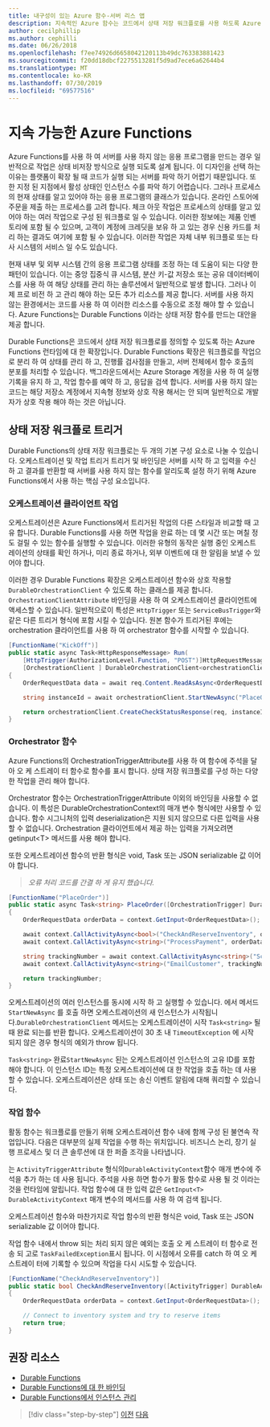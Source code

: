 ```yaml
---
title: 내구성이 있는 Azure 함수-서버 리스 앱
description: 지속적인 Azure 함수는 코드에서 상태 저장 워크플로를 사용 하도록 Azure Functions 런타임을 확장 합니다.
author: cecilphillip
ms.author: cephilli
ms.date: 06/26/2018
ms.openlocfilehash: f7ee74926d6658042120113b49dc763383881423
ms.sourcegitcommit: f20dd18dbcf2275513281f5d9ad7ece6a62644b4
ms.translationtype: MT
ms.contentlocale: ko-KR
ms.lasthandoff: 07/30/2019
ms.locfileid: "69577516"
---
```

# <a name="durable-azure-functions"></a>지속 가능한 Azure Functions

Azure Functions를 사용 하 여 서버를 사용 하지 않는 응용 프로그램을 만드는 경우 일반적으로 작업은 상태 비저장 방식으로 실행 되도록 설계 됩니다. 이 디자인을 선택 하는 이유는 플랫폼이 확장 될 때 코드가 실행 되는 서버를 파악 하기 어렵기 때문입니다. 또한 지정 된 지점에서 활성 상태인 인스턴스 수를 파악 하기 어렵습니다. 그러나 프로세스의 현재 상태를 알고 있어야 하는 응용 프로그램의 클래스가 있습니다. 온라인 스토어에 주문을 제출 하는 프로세스를 고려 합니다. 체크 아웃 작업은 프로세스의 상태를 알고 있어야 하는 여러 작업으로 구성 된 워크플로 일 수 있습니다. 이러한 정보에는 제품 인벤토리에 포함 될 수 있으며, 고객이 계정에 크레딧을 보유 하 고 있는 경우 신용 카드를 처리 하는 결과도 여기에 포함 될 수 있습니다. 이러한 작업은 자체 내부 워크플로 또는 타사 시스템의 서비스 일 수도 있습니다.

현재 내부 및 외부 시스템 간의 응용 프로그램 상태를 조정 하는 데 도움이 되는 다양 한 패턴이 있습니다. 이는 중앙 집중식 큐 시스템, 분산 키-값 저장소 또는 공유 데이터베이스를 사용 하 여 해당 상태를 관리 하는 솔루션에서 일반적으로 발생 합니다. 그러나 이제 프로 비전 하 고 관리 해야 하는 모든 추가 리소스를 제공 합니다. 서버를 사용 하지 않는 환경에서는 코드를 사용 하 여 이러한 리소스를 수동으로 조정 해야 할 수 있습니다. Azure Functions는 Durable Functions 이라는 상태 저장 함수를 만드는 대안을 제공 합니다.

Durable Functions은 코드에서 상태 저장 워크플로를 정의할 수 있도록 하는 Azure Functions 런타임에 대 한 확장입니다. Durable Functions 확장은 워크플로를 작업으로 분리 하 여 상태를 관리 하 고, 진행률 검사점을 만들고, 서버 전체에서 함수 호출의 분포를 처리할 수 있습니다. 백그라운드에서는 Azure Storage 계정을 사용 하 여 실행 기록을 유지 하 고, 작업 함수를 예약 하 고, 응답을 검색 합니다. 서버를 사용 하지 않는 코드는 해당 저장소 계정에서 지속형 정보와 상호 작용 해서는 안 되며 일반적으로 개발자가 상호 작용 해야 하는 것은 아닙니다.

## <a name="triggering-a-stateful-workflow"></a>상태 저장 워크플로 트리거

Durable Functions의 상태 저장 워크플로는 두 개의 기본 구성 요소로 나눌 수 있습니다. 오케스트레이션 및 작업 트리거 트리거 및 바인딩은 서버를 시작 하 고 입력을 수신 하 고 결과를 반환할 때 서버를 사용 하지 않는 함수를 알리도록 설정 하기 위해 Azure Functions에서 사용 하는 핵심 구성 요소입니다.

### <a name="working-with-the-orchestration-client"></a>오케스트레이션 클라이언트 작업

오케스트레이션은 Azure Functions에서 트리거된 작업의 다른 스타일과 비교할 때 고유 합니다. Durable Functions를 사용 하면 작업을 완료 하는 데 몇 시간 또는 며칠 정도 걸릴 수 있는 함수를 실행할 수 있습니다. 이러한 유형의 동작은 실행 중인 오케스트레이션의 상태를 확인 하거나, 미리 종료 하거나, 외부 이벤트에 대 한 알림을 보낼 수 있어야 합니다.

이러한 경우 Durable Functions 확장은 오케스트레이션 함수와 상호 작용할 `DurableOrchestrationClient` 수 있도록 하는 클래스를 제공 합니다. `OrchestrationClientAttribute` 바인딩을 사용 하 여 오케스트레이션 클라이언트에 액세스할 수 있습니다. 일반적으로이 특성은 `HttpTrigger` 또는 `ServiceBusTrigger`와 같은 다른 트리거 형식에 포함 시킬 수 있습니다. 원본 함수가 트리거된 후에는 orchestration 클라이언트를 사용 하 여 orchestrator 함수를 시작할 수 있습니다.

```csharp
[FunctionName("KickOff")]
public static async Task<HttpResponseMessage> Run(
    [HttpTrigger(AuthorizationLevel.Function, "POST")]HttpRequestMessage req,
    [OrchestrationClient ] DurableOrchestrationClient<orchestrationClient>)
{
    OrderRequestData data = await req.Content.ReadAsAsync<OrderRequestData>();

    string instanceId = await orchestrationClient.StartNewAsync("PlaceOrder", data);

    return orchestrationClient.CreateCheckStatusResponse(req, instanceId);
}
```

### <a name="the-orchestrator-function"></a>Orchestrator 함수

Azure Functions의 OrchestrationTriggerAttribute를 사용 하 여 함수에 주석을 달아 오 케 스트레이 터 함수로 함수를 표시 합니다. 상태 저장 워크플로를 구성 하는 다양 한 작업을 관리 해야 합니다.

Orchestrator 함수는 OrchestrationTriggerAttribute 이외의 바인딩을 사용할 수 없습니다. 이 특성은 DurableOrchestrationContext의 매개 변수 형식에만 사용할 수 있습니다. 함수 시그니처의 입력 deserialization은 지원 되지 않으므로 다른 입력을 사용할 수 없습니다. Orchestration 클라이언트에서 제공 하는 입력을 가져오려면 getinput\<T\> 메서드를 사용 해야 합니다.

또한 오케스트레이션 함수의 반환 형식은 void, Task 또는 JSON serializable 값 이어야 합니다.

> *오류 처리 코드를 간결 하 게 유지 했습니다.*

```csharp
[FunctionName("PlaceOrder")]
public static async Task<string> PlaceOrder([OrchestrationTrigger] DurableOrchestrationContext context)
{
    OrderRequestData orderData = context.GetInput<OrderRequestData>();

    await context.CallActivityAsync<bool>("CheckAndReserveInventory", orderData);
    await context.CallActivityAsync<string>("ProcessPayment", orderData);

    string trackingNumber = await context.CallActivityAsync<string>("ScheduleShipping", orderData);
    await context.CallActivityAsync<string>("EmailCustomer", trackingNumber);

    return trackingNumber;
}
```

오케스트레이션의 여러 인스턴스를 동시에 시작 하 고 실행할 수 있습니다. 에서 메서드 `StartNewAsync` 를 호출 하면 오케스트레이션의 새 인스턴스가 시작됩니다.`DurableOrchestrationClient` 메서드는 오케스트레이션이 시작 `Task<string>` 될 때 완료 되는를 반환 합니다. 오케스트레이션이 30 초 내 `TimeoutException` 에 시작 되지 않은 경우 형식의 예외가 throw 됩니다.

`Task<string>` 완료`StartNewAsync` 된는 오케스트레이션 인스턴스의 고유 ID를 포함 해야 합니다. 이 인스턴스 ID는 특정 오케스트레이션에 대 한 작업을 호출 하는 데 사용할 수 있습니다. 오케스트레이션은 상태 또는 송신 이벤트 알림에 대해 쿼리할 수 있습니다.

### <a name="the-activity-functions"></a>작업 함수

활동 함수는 워크플로를 만들기 위해 오케스트레이션 함수 내에 함께 구성 된 불연속 작업입니다. 다음은 대부분의 실제 작업을 수행 하는 위치입니다. 비즈니스 논리, 장기 실행 프로세스 및 더 큰 솔루션에 대 한 퍼즐 조각을 나타냅니다.

는 `ActivityTriggerAttribute` 형식의`DurableActivityContext`함수 매개 변수에 주석을 추가 하는 데 사용 됩니다. 주석을 사용 하면 함수가 활동 함수로 사용 될 것 이라는 것을 런타임에 알립니다. 작업 함수에 대 한 입력 값은 `GetInput<T>` `DurableActivityContext` 매개 변수의 메서드를 사용 하 여 검색 됩니다.

오케스트레이션 함수와 마찬가지로 작업 함수의 반환 형식은 void, Task 또는 JSON serializable 값 이어야 합니다.

작업 함수 내에서 throw 되는 처리 되지 않은 예외는 호출 오 케 스트레이 터 함수로 전송 되 고로 `TaskFailedException`표시 됩니다. 이 시점에서 오류를 catch 하 여 오 케 스트레이 터에 기록할 수 있으며 작업을 다시 시도할 수 있습니다.

```csharp
[FunctionName("CheckAndReserveInventory")]
public static bool CheckAndReserveInventory([ActivityTrigger] DurableActivityContext context)
{
    OrderRequestData orderData = context.GetInput<OrderRequestData>();

    // Connect to inventory system and try to reserve items
    return true;
}
```

## <a name="recommended-resources"></a>권장 리소스

* [Durable Functions](https://docs.microsoft.com/azure/azure-functions/durable-functions-overview)
* [Durable Functions에 대 한 바인딩](https://docs.microsoft.com/azure/azure-functions/durable-functions-bindings)
* [Durable Functions에서 인스턴스 관리](https://docs.microsoft.com/azure/azure-functions/durable-functions-instance-management)

>[!div class="step-by-step"]
>[이전](event-grid.md)
>[다음](orchestration-patterns.md)
